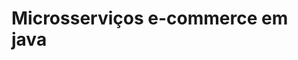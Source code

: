 <!DOCTYPE html>
<html>
<head>
<h1>Microsserviços e-commerce em java</h1>
</head>
<meta charset=UTF-8>
<body>

</body>
<footer>
</footer>
</html>